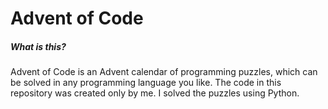 # Advent of Code

##### What is this?
Advent of Code is an Advent calendar of programming puzzles, which can be solved in any programming language you like.
The code in this repository was created only by me. I solved the puzzles using Python.
